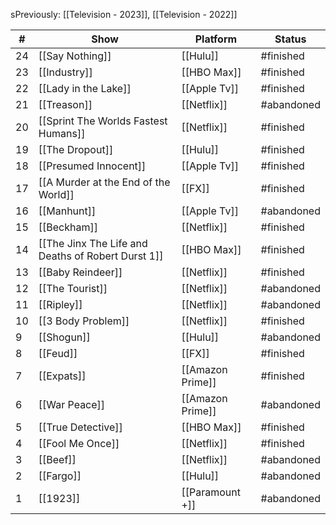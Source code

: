 sPreviously: [[Television - 2023]], [[Television - 2022]]

| #   | Show                                               | Platform         | Status     |
| --- | -------------------------------------------------- | ---------------- | ---------- |
| 24  | [[Say Nothing]]                                    | [[Hulu]]         | #finished  |
| 23  | [[Industry]]                                       | [[HBO Max]]      | #finished  |
| 22  | [[Lady in the Lake]]                               | [[Apple Tv]]     | #finished  |
| 21  | [[Treason]]                                        | [[Netflix]]      | #abandoned |
| 20  | [[Sprint The Worlds Fastest Humans]]               | [[Netflix]]      | #finished  |
| 19  | [[The Dropout]]                                    | [[Hulu]]         | #finished  |
| 18  | [[Presumed Innocent]]                              | [[Apple Tv]]     | #finished  |
| 17  | [[A Murder at the End of the World]]               | [[FX]]           | #finished  |
| 16  | [[Manhunt]]                                        | [[Apple Tv]]     | #abandoned |
| 15  | [[Beckham]]                                        | [[Netflix]]      | #finished  |
| 14  | [[The Jinx The Life and Deaths of Robert Durst 1]] | [[HBO Max]]      | #finished  |
| 13  | [[Baby Reindeer]]                                  | [[Netflix]]      | #finished  |
| 12  | [[The Tourist]]                                    | [[Netflix]]      | #abandoned |
| 11  | [[Ripley]]                                         | [[Netflix]]      | #abandoned |
| 10  | [[3 Body Problem]]                                 | [[Netflix]]      | #finished  |
| 9   | [[Shogun]]                                         | [[Hulu]]         | #abandoned |
| 8   | [[Feud]]                                           | [[FX]]           | #finished  |
| 7   | [[Expats]]                                         | [[Amazon Prime]] | #finished  |
| 6   | [[War  Peace]]                                     | [[Amazon Prime]] | #abandoned |
| 5   | [[True Detective]]                                 | [[HBO Max]]      | #finished  |
| 4   | [[Fool Me Once]]                                   | [[Netflix]]      | #finished  |
| 3   | [[Beef]]                                           | [[Netflix]]      | #abandoned |
| 2   | [[Fargo]]                                          | [[Hulu]]         | #abandoned |
| 1   | [[1923]]                                           | [[Paramount +]]  | #abandoned |
